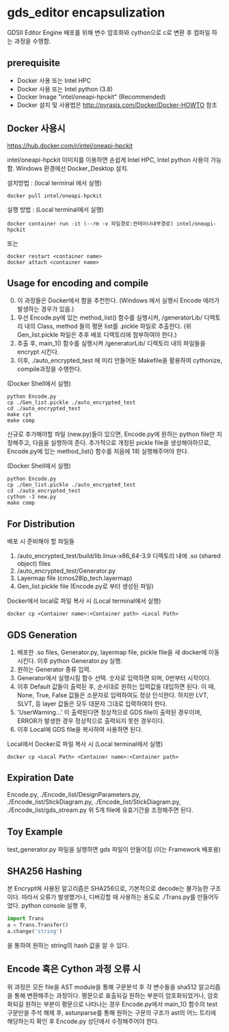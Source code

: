 # gds_editor encapsulization
GDSII Editor Engine 배포를 위해 변수 암호화와 cython으로 c로 변환 후 컴파일 하는 과정을 수행함.

## prerequisite
* Docker 사용 또는 Intel HPC
* Docker 사용 또는 Intel python (3.8)
* Docker Image  "intel/oneapi-hpckit" (Recommended)
* Docker 설치 및 사용법은 http://pyrasis.com/Docker/Docker-HOWTO 참조


## Docker 사용시
https://hub.docker.com/r/intel/oneapi-hpckit

intel/oneapi-hpckit 이미지를 이용하면 손쉽게 Intel HPC, Intel python 사용이 가능함.
Windows 환경에선 Docker_Desktop 설치.

설치방법 :
(local terminal 에서 실행)
```shell
docker pull intel/oneapi-hpckit
```
실행 방법 :
(Local terminal에서 실행)
```shell
docker container run -it (--rm -v 파일경로:컨테이너내부경로) intel/oneapi-hpckit
```
또는
```shell
docker restart <container name>
docker attach <container name>
```

## Usage for encoding and compile
0. 이 과정들은 Docker에서 함을 추천한다. (Windows 에서 실행시 Encode 에러가 발생하는 경우가 있음.)
1. 우선 Encode.py에 있는 method_list() 함수를 실행시켜, /generatorLib/ 디렉토리 내의 Class, method 들의 평문 list를 .pickle 파일로 추출한다.
    (위 Gen_list.pickle 파일은 추후 배포 디렉토리에 첨부하여야 한다.)
2. 추출 후, main_1() 함수를 실행시켜 /generatorLib/ 디렉토리 내의 파일들을 encrypt 시킨다.
3. 이후, ./auto_encrypted_test 에 미리 만들어둔 Makefile을 활용하여 cythonize, compile과정을 수행한다.

(Docker Shell에서 실행)
```shell
python Encode.py
cp ./Gen_list.pickle ./auto_encrypted_test
cd ./auto_encrypted_test
make cyt
make comp
```

신규로 추가해야할 파일 (new.py)들이 있으면, Encode.py에 원하는 python file만 지정해주고, 다음을 실행하여 준다.
추가적으로 개정된 pickle file을 생성해야하므로, Encode.py에 있는 method_list() 함수를 처음에 1회 실행해주어야 한다.

(Docker Shell에서 실행)
```shell
python Encode.py
cp ./Gen_list.pickle ./auto_encrypted_test
cd ./auto_encrypted_test
cython -3 new.py
make comp
```

## For Distribution
배포 시 준비해야 할 파일들
1. /auto_encrypted_test/build/lib.linux-x86_64-3.9 디렉토리 내에 .so (shared object) files
2. /auto_encrypted_test/Generator.py
3. Layermap file (cmos28lp_tech.layermap)
4. Gen_list.pickle file (Encode.py로 부터 생성된 파일)

Docker에서 local로 파일 복사 시 (Local terminal에서 실행)
```shell
docker cp <Container name>:<Container path> <Local Path>
```

## GDS Generation
1. 배포한 .so files, Generator.py, layermap file, pickle file을 새 docker에 이동시킨다.
이후 python Generator.py 실행.
2. 원하는 Generator 종류 입력.
3. Generator에서 실행시킬 함수 선택. 숫자로 입력하면 되며, 0번부터 시작이다.
4. 이후 Default 값들이 출력된 후, 순서대로 원하는 입력값을 대입하면 된다.
    이 때, None, True, False 값들은 소문자로 입력하여도 정상 인식한다.
    하지만 LVT, SLVT, 등 layer 값들은 모두 대문자 그대로 입력하여야 한다.
5. 'UserWarning...' 이 출력된다면 정상적으로 GDS file이 출력된 경우이며, 
    ERROR가 발생한 경우 정상적으로 출력되지 못한 경우이다.
6. 이후 Local에 GDS file을 복사하여 사용하면 된다.

Local에서 Docker로 파일 복사 시 (Local terminal에서 실행)
```shell
docker cp <Local Path> <Container name>:<Container path>
```

## Expiration Date
Encode.py, ./Encode_list/DesignParameters.py, ./Encode_list/StickDiagram.py, ./Encode_list/StickDiagram.py, ./Encode_list/gds_stream.py 
위 5개 file에 유효기간을 조정해주면 된다.

## Toy Example
test_generator.py 파일을 실행하면 gds 파일이 만들어짐 (이는 Framework 배포용)

## SHA256 Hashing
본 Encrypt에 사용된 알고리즘은 SHA256으로, 기본적으로 decode는 불가능한 구조이다.
따라서 오류가 발생했거나, 디버깅할 때 사용하는 용도로 ./Trans.py를 만들어두었다.
python console 실행 후, 
```Python
import Trans
a = Trans.Transfer()
a.change('string')
```
을 통하여 원하는 string의 hash 값을 알 수 있다.

## Encode 혹은 Cython 과정 오류 시
위 과정은 모든 file을 AST module을 통해 구문분석 후 각 변수들을 sha512 알고리즘을 통해 변환해주는 과정이다.
평문으로 표출되길 원하는 부분이 암호화되었거나, 암호화되길 원하는 부분이 평문으로 나타나는 경우 Encode.py에서
main_1() 함수의 test 구문만을 주석 해제 후, astunparse를 통해 원하는 구문의 구조가 ast의 어느 트리에 해당하는지 확인 후 
Encode.py 상단에서 수정해주어야 한다.
